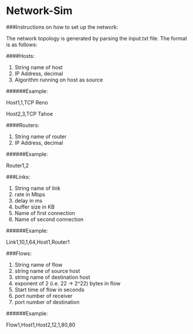 # Network-Sim

###Instructions on how to set up the network:

The network topology is generated by parsing the input.txt file.  The format is as follows:

####Hosts:

1. String name of host
2. IP Address, decimal
3. Algorithm running on host as source

######Example:

Host1,1,TCP Reno

Host2,3,TCP Tahoe

####Routers:

1. String name of router
2. IP Address, decimal

######Example:

Router1,2

###Links:

1. String name of link
2. rate in Mbps
3. delay in ms
4. buffer size in KB
5. Name of first connection
6. Name of second connection

######Example:

Link1,10,1,64,Host1,Router1

###Flows:

1. String name of flow
2. string name of source host
3. string name of destination host
4. exponent of 2 (i.e. 22 -> 2^22) bytes in flow
5. Start time of flow in seconds
6. port number of receiver
7. port number of destination

######Example:

Flow1,Host1,Host2,12,1,80,80
